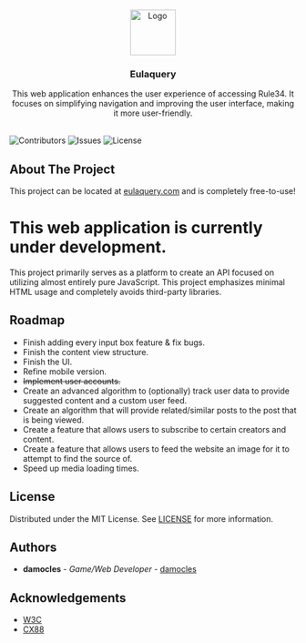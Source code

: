 <br/>
<p align="center">
  <a href="https://github.com/lunacles/Eulaquery">
    <img src="https://cdn.discordapp.com/attachments/878254472684503141/1189309365694496919/grimheart.png?ex=659db1a9&is=658b3ca9&hm=b4dbcd9de8839496df76d7967144b66ff199e71bc767c8c8034fbd33081567bc&" alt="Logo" width="80" height="80">
  </a>

  <h3 align="center">Eulaquery</h3>

  <p align="center">
    This web application enhances the user experience of accessing Rule34. It focuses on simplifying navigation and improving the user interface, making it more user-friendly.
    <br/>
    <br/>
  </p>
</p>

![Contributors](https://img.shields.io/github/contributors/lunacles/Eulaquery?color=dark-green) ![Issues](https://img.shields.io/github/issues/lunacles/Eulaquery) ![License](https://img.shields.io/github/license/lunacles/Eulaquery) 

## About The Project

This project can be located at [eulaquery.com](https://eulaquery.com) and is completely free-to-use!

# This web application is currently under development.
This project primarily serves as a platform to create an API focused on utilizing almost entirely pure JavaScript. This project emphasizes minimal HTML usage and completely avoids third-party libraries.

## Roadmap

- Finish adding every input box feature & fix bugs.
- Finish the content view structure.
- Finish the UI.
- Refine mobile version.
- ~~Implement user accounts.~~
- Create an advanced algorithm to (optionally) track user data to provide suggested content and a custom user feed.
- Create an algorithm that will provide related/similar posts to the post that is being viewed.
- Create a feature that allows users to subscribe to certain creators and content.
- Create a feature that allows users to feed the website an image for it to attempt to find the source of.
- Speed up media loading times.

## License

Distributed under the MIT License. See [LICENSE](https://github.com/lunacles/Eulaquery/blob/main/LICENSE.md) for more information.

## Authors

* **damocles** - *Game/Web Developer* - [damocles](https://github.com/lunacles/)

## Acknowledgements

* [W3C](https://github.com/w3c/webcodecs)
* [CX88](https://github.com/cx88)
